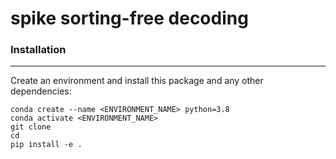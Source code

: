 # spike sorting-free decoding

### Installation
------------------
Create an environment and install this package and any other dependencies:
```
conda create --name <ENVIRONMENT_NAME> python=3.8
conda activate <ENVIRONMENT_NAME>
git clone 
cd
pip install -e .
```

